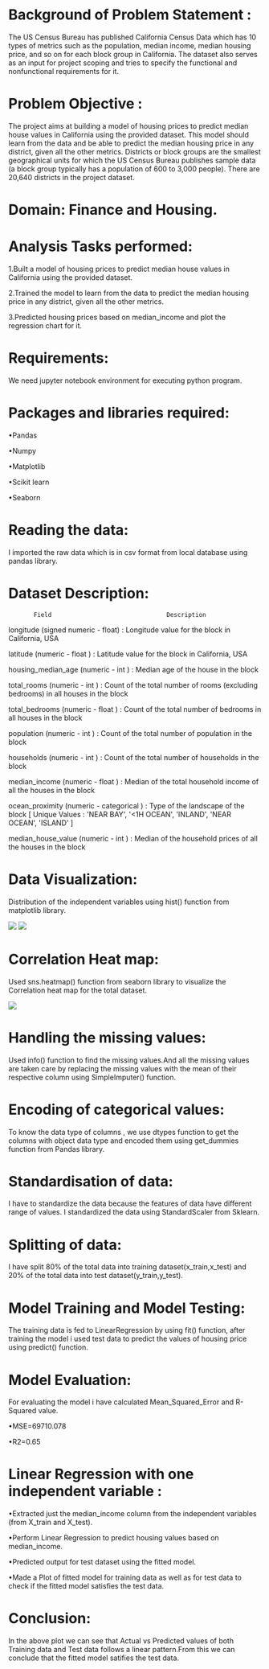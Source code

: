 # Background of Problem Statement :
The US Census Bureau has published California Census Data which has 10 types of metrics such as the population, median income, median housing price, and so on for each block group in California. The dataset also serves as an input for project scoping and tries to specify the functional and nonfunctional requirements for it.

# Problem Objective :
The project aims at building a model of housing prices to predict median house values in California using the provided dataset. This model should learn from the data and be able to predict the median housing price in any district, given all the other metrics.
Districts or block groups are the smallest geographical units for which the US Census Bureau publishes sample data (a block group typically has a population of 600 to 3,000 people). There are 20,640 districts in the project dataset.

# Domain: Finance and Housing.

# Analysis Tasks performed:
1.Built a model of housing prices to predict median house values in California using the provided dataset.

2.Trained the model to learn from the data to predict the median housing price in any district, given all the other metrics.

3.Predicted housing prices based on median_income and plot the regression chart for it.

# Requirements:
We need jupyter notebook environment for executing python program.

# Packages and libraries required:
•Pandas

•Numpy

•Matplotlib

•Scikit learn

•Seaborn

# Reading the data:
I imported the raw data which is in csv format from local database using pandas library.

# Dataset Description:


           Field                                Description
         
longitude	(signed numeric - float) : Longitude value for the block in California, USA


latitude	(numeric - float ) : Latitude value for the block in California, USA


housing_median_age	(numeric - int ) : Median age of the house in the block


total_rooms	(numeric - int ) : Count of the total number of rooms (excluding bedrooms) in all houses in the block


total_bedrooms	(numeric - float ) : Count of the total number of bedrooms in all houses in the block


population	(numeric - int ) : Count of the total number of population in the block


households	(numeric - int ) : Count of the total number of households in the block


median_income	(numeric - float ) : Median of the total household income of all the houses in the block


ocean_proximity	(numeric - categorical ) : Type of the landscape of the block [ Unique Values : 'NEAR BAY', '<1H OCEAN', 'INLAND', 'NEAR OCEAN', 'ISLAND'  ]


median_house_value	(numeric - int ) : Median of the household prices of all the houses in the block

# Data Visualization:
Distribution of the independent variables using hist() function from matplotlib library.


![](https://github.com/Dany511/Dany5_portfolio/blob/main/images%202/hist_1.PNG) ![](https://github.com/Dany511/Dany5_portfolio/blob/main/images%202/hist_2.PNG)

# Correlation Heat map:
Used sns.heatmap() function from seaborn library to visualize the Correlation heat map for the total dataset.


![](https://github.com/Dany511/Dany5_portfolio/blob/main/images%202/Corr_1.PNG)

# Handling the missing values: 
Used info() function to find the missing values.And all the missing values are taken care by replacing the missing values with the mean of their respective column using SimpleImputer() function.

# Encoding of categorical values: 
To know the data type of columns , we use dtypes function to get the columns with object data type and encoded them using get_dummies function from Pandas library.

# Standardisation of data: 
I have to standardize the data because the features of data have different range of values. I standardized the data using StandardScaler from Sklearn.

# Splitting of data:
I have split  80% of the total data into training dataset(x_train,x_test) and 20% of the total data into test dataset(y_train,y_test).

# Model Training and Model Testing: 
The training data is fed to LinearRegression by using fit() function, after training the model i used test data to predict the values of housing price using predict() function.

# Model Evaluation:
For evaluating the model i have calculated Mean_Squared_Error and R-Squared value.

•MSE=69710.078

•R2=0.65

# Linear Regression with one independent variable :
•Extracted just the median_income column from the independent variables (from X_train and X_test).


•Perform Linear Regression to predict housing values based on median_income.


•Predicted output for test dataset using the fitted model.


•Made a Plot of fitted model for training data as well as for test data to check if the fitted model satisfies the test data.

# Conclusion:
In the above plot we can see that Actual vs Predicted values of both Training data and Test data follows a linear pattern.From this we can conclude that the fitted model satifies the test data.



